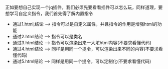正如要想自己实现一个jq插件，我们必须先要看看插件可以怎么玩，同样道理，要想学习自定义指令，我们首先得了解内置指令
- 通过1.html,结论 --> 指令可以是自定义属性，并且指令的作用是增强html的功能
- 通过2.html结论 --> 指令可以是类名
- 通过3.html结论 --> 指令可以渲染出来一大坨html内容(不要求看懂代码)
- 通过4.html结论 --> 同样是用同一个提令，可以渲染出来不同的内容(不要求看懂代码)
- 通过5.html结论 --> 同样是用同一个提令，可以定制化(不要求看懂代码)
